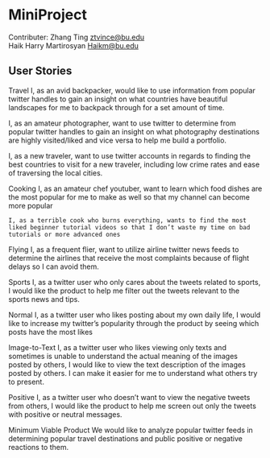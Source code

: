 MiniProject
===

Contributer:
Zhang Ting              ztvince@bu.edu <br>
Haik Harry Martirosyan  Haikm@bu.edu

User Stories
---
Travel
	I, as an avid backpacker, would like to use information from popular twitter handles to gain an insight on what countries have beautiful landscapes for me to backpack through for a set amount of time. 

I, as an amateur photographer, want to use twitter to determine from popular twitter handles to gain an insight on what photography destinations are highly visited/liked and vice versa to help me build a portfolio. 

I, as a new traveler, want to use twitter accounts in regards to finding the best countries to visit for a new traveler, including low crime rates and ease of traversing the local cities.

Cooking
	I, as an amateur chef youtuber, want to learn which food dishes are the most popular for me to make as well so that my channel can become more popular

	I, as a terrible cook who burns everything, wants to find the most liked beginner tutorial videos so that I don’t waste my time on bad tutorials or more advanced ones

Flying
	I, as a frequent flier, want to utilize airline twitter news feeds to determine the airlines that receive the most complaints because of flight delays so I can avoid them.

Sports
I, as a twitter user who only cares about the tweets related to sports, I would like the product to help me filter out the tweets relevant to the sports news and tips.

Normal
	I, as a twitter user who likes posting about my own daily life, I would like to increase my twitter’s popularity through the product by seeing which posts have the most likes

Image-to-Text
I, as a twitter user who likes viewing only texts and sometimes is unable to understand the actual meaning of the images posted by others, I would like to view the text description of the images posted by others. I can make it easier for me to understand what others try to present.

Positive
I, as a twitter user who doesn’t want to view the negative tweets from others, I would like the product to help me screen out only the tweets with positive or neutral messages.


Minimum Viable Product
We would like to analyze popular twitter feeds in determining popular travel destinations and public positive or negative reactions to them. 
